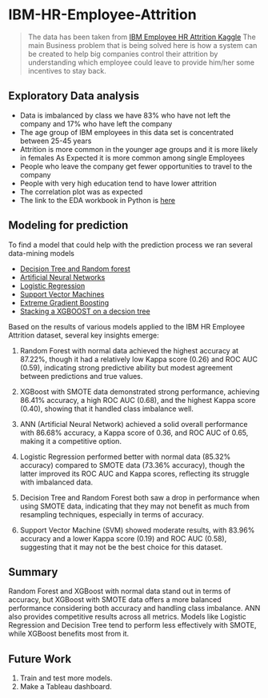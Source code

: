 # IBM-HR-Employee-Attrition

>The data has been taken from [IBM Employee HR Attrition Kaggle](https://www.kaggle.com/pavansubhasht/ibm-hr-analytics-attrition-dataset) 
 > The main Business problem that is being solved here is how a system can be created to help big companies control their attrition by understanding which employee could leave to provide him/her some incentives to stay back.

## Exploratory Data analysis
* Data is imbalanced by class we have 83% who have not left the company and 17% who have left the company
* The age group of IBM employees in this data set is concentrated between 25-45 years
* Attrition is more common in the younger age groups and it is more likely in females As Expected it is more common among single Employees
* People who leave the company get fewer opportunities to travel to the company
* People with very high education tend to have lower attrition
* The correlation plot was as expected
* The link to the EDA workbook in Python is [here](https://github.com/vinit714/IBM-HR-Employee-Attrition/blob/main/EDA_UnderstandingData.ipynb)

## Modeling for prediction
To find a model that could help with the prediction process we ran several data-mining models
* [Decision Tree and Random forest](https://github.com/vinit714/IBM-HR-Employee-Attrition/blob/main/ModelingDtree_Final.ipynb)
* [Artificial Neural Networks](https://github.com/vinit714/IBM-HR-Employee-Attrition/blob/main/ANN.ipynb)
* [Logistic Regression](https://github.com/vinit714/IBM-HR-Employee-Attrition/blob/main/ModelingLogisticRegression_Final.ipynb)
* [Support Vector Machines](https://github.com/vinit714/IBM-HR-Employee-Attrition/blob/main/ModelingSVM_Final.ipynb)
* [Extreme Gradient Boosting](https://github.com/vinit714/IBM-HR-Employee-Attrition/blob/main/XGBoost.ipynb)
* [Stacking a XGBOOST on a decsion tree](https://github.com/vinit714/IBM-HR-Employee-Attrition/blob/main/XGBoost_Stacker.ipynb)

Based on the results of various models applied to the IBM HR Employee Attrition dataset, several key insights emerge:

1. Random Forest with normal data achieved the highest accuracy at 87.22%, though it had a relatively low Kappa score (0.26) and ROC AUC (0.59), indicating strong predictive ability but modest agreement between predictions and true values.

2. XGBoost with SMOTE data demonstrated strong performance, achieving 86.41% accuracy, a high ROC AUC (0.68), and the highest Kappa score (0.40), showing that it handled class imbalance well.

3. ANN (Artificial Neural Network) achieved a solid overall performance with 86.68% accuracy, a Kappa score of 0.36, and ROC AUC of 0.65, making it a competitive option.

4. Logistic Regression performed better with normal data (85.32% accuracy) compared to SMOTE data (73.36% accuracy), though the latter improved its ROC AUC and Kappa scores, reflecting its struggle with imbalanced data.

5. Decision Tree and Random Forest both saw a drop in performance when using SMOTE data, indicating that they may not benefit as much from resampling techniques, especially in terms of accuracy.

6. Support Vector Machine (SVM) showed moderate results, with 83.96% accuracy and a lower Kappa score (0.19) and ROC AUC (0.58), suggesting that it may not be the best choice for this dataset.

## Summary

Random Forest and XGBoost with normal data stand out in terms of accuracy, but XGBoost with SMOTE data offers a more balanced performance considering both accuracy and handling class imbalance. ANN also provides competitive results across all metrics. Models like Logistic Regression and Decision Tree tend to perform less effectively with SMOTE, while XGBoost benefits most from it.


## Future Work
1. Train and test more models.
2. Make a Tableau dashboard.



